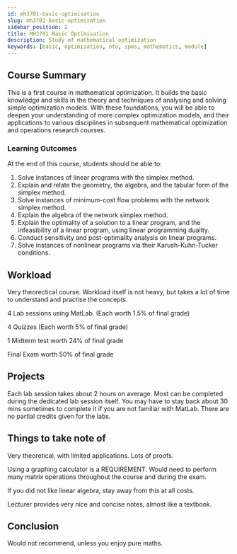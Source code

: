 ```yaml
---
id: mh3701-basic-optimisation
slug: mh3701-basic-optimisation
sidebar_position: 2
title: MH3701 Basic Optimisation
description: Study of mathematical optimization
keywords: [basic, optimisation, ntu, spms, mathematics, module]
---
```


## Course Summary

This is a first course in mathematical optimization. It builds the basic knowledge and skills in the theory and techniques of analysing and solving simple optimization models. With these foundations, you will be able to deepen your understanding of more complex optimization models, and their applications to various disciplines in subsequent mathematical optimization and operations research courses.

### Learning Outcomes

At the end of this course, students should be able to:

1. Solve instances of linear programs with the simplex method.
2. Explain and relate the geometry, the algebra, and the tabular form of the simplex method.
3. Solve instances of minimum-cost flow problems with the network simplex method.
4. Explain the algebra of the network simplex method.
5. Explain the optimality of a solution to a linear program, and the infeasibility of a linear program,
   using linear programming duality.
6. Conduct sensitivity and post-optimality analysis on linear programs.
7. Solve instances of nonlinear programs via their Karush-Kuhn-Tucker conditions.

## Workload

Very theorectical course. Workload itself is not heavy, but takes a lot of time to understand and practise the concepts.

4 Lab sessions using MatLab. (Each worth 1.5% of final grade)

4 Quizzes (Each worth 5% of final grade)

1 Midterm test worth 24% of final grade

Final Exam worth 50% of final grade

## Projects

Each lab session takes about 2 hours on average. Most can be completed during the dedicated lab session itself. You may have to stay back about 30 mins sometimes to complete it if you are not familiar with MatLab. There are no partial credits given for the labs.

## Things to take note of

Very theoretical, with limited applications. Lots of proofs.

Using a graphing calculator is a REQUIREMENT. Would need to perform many matrix operations throughout the course and during the exam.

If you did not like linear algebra, stay away from this at all costs.

Lecturer provides very nice and concise notes, almost like a textbook.

## Conclusion

Would not recommend, unless you enjoy pure maths.
